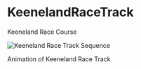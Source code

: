 # KeenelandRaceTrack
Keeneland Race Course

  
![Keeneland Race Track Sequence](VIDEO/L7race.gif)

Animation of Keeneland Race Track

